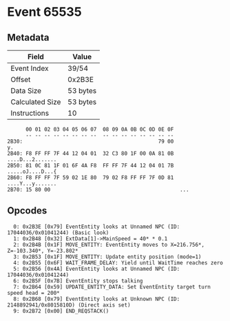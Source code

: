 # Event 65535

## Metadata

| Field           | Value    |
|-----------------|----------|
| Event Index     | 39/54    |
| Offset          | 0x2B3E   |
| Data Size       | 53 bytes |
| Calculated Size | 53 bytes |
| Instructions    | 10       |

```
      00 01 02 03 04 05 06 07  08 09 0A 0B 0C 0D 0E 0F
      -- -- -- -- -- -- -- --  -- -- -- -- -- -- -- --
2B30:                                            79 00                y.
2B40: F8 FF FF 7F 44 12 04 01  32 C3 80 1F 00 0A 81 0B  ....D...2.......
2B50: 81 0C 81 1F 01 6F 4A F8  FF FF 7F 44 12 04 01 7B  .....oJ....D...{
2B60: F8 FF FF 7F 59 02 1E 80  79 02 F8 FF FF 7F 0D 81  ....Y...y.......
2B70: 15 80 00                                          ...             
```

## Opcodes

```
  0: 0x2B3E [0x79] EventEntity looks at Unnamed NPC (ID: 17044036/0x01041244) (Basic look)
  1: 0x2B48 [0x32] ExtData[1]->MainSpeed = 40* * 0.1
  2: 0x2B4B [0x1F] MOVE_ENTITY: EventEntity moves to X=216.756*, Z=-103.340*, Y=-23.802*
  3: 0x2B53 [0x1F] MOVE_ENTITY: Update entity position (mode=1)
  4: 0x2B55 [0x6F] WAIT_FRAME_DELAY: Yield until WaitTime reaches zero
  5: 0x2B56 [0x4A] EventEntity looks at Unnamed NPC (ID: 17044036/0x01041244)
  6: 0x2B5F [0x7B] EventEntity stops talking
  7: 0x2B64 [0x59] UPDATE_ENTITY_DATA: Set EventEntity target turn speed head = 200*
  8: 0x2B68 [0x79] EventEntity looks at Unknown NPC (ID: 2148892941/0x8015810D) (Direct axis set)
  9: 0x2B72 [0x00] END_REQSTACK()
```
